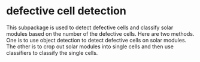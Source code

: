 # defective cell detection

This subpackage is used to detect defective cells and classify solar modules based on the number of the defective cells.
Here are two methods. One is to use object detection to detect defective cells on solar modules. The other is to crop out solar modules into single cells and then use classifiers to classify the single cells.
